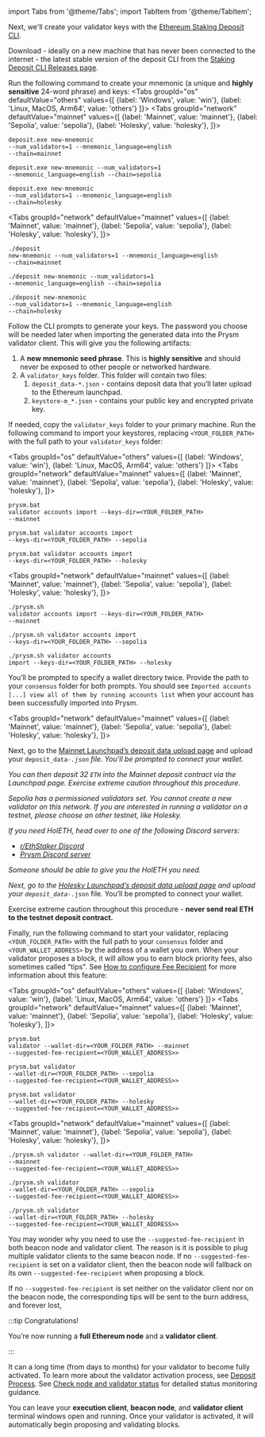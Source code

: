 import Tabs from '@theme/Tabs';
import TabItem from '@theme/TabItem';

Next, we'll create your validator keys with the [Ethereum Staking Deposit CLI](https://github.com/ethereum/staking-deposit-cli).

Download - ideally on a new machine that has never been connected to the internet - the latest stable version of the deposit CLI from the [Staking Deposit CLI Releases page](https://github.com/ethereum/staking-deposit-cli/releases).

Run the following command to create your mnemonic (a unique and <strong>highly sensitive</strong> 24-word phrase) and keys:
<Tabs groupId="os" defaultValue="others" values={[
    {label: 'Windows', value: 'win'},
    {label: 'Linux, MacOS, Arm64', value: 'others'}
]}>
  <TabItem value="win">
    <Tabs groupId="network" defaultValue="mainnet" values={[
        {label: 'Mainnet', value: 'mainnet'},
        {label: 'Sepolia', value: 'sepolia'},
        {label: 'Holesky', value: 'holesky'},
    ]}>
      <TabItem value="mainnet">
        <pre><code>deposit.exe new-mnemonic --num_validators=1 --mnemonic_language=english --chain=mainnet</code></pre>
      </TabItem>
      <TabItem value="sepolia">
        <pre><code>deposit.exe new-mnemonic --num_validators=1 --mnemonic_language=english --chain=sepolia</code></pre>
      </TabItem>
      <TabItem value="holesky">
        <pre><code>deposit.exe new-mnemonic --num_validators=1 --mnemonic_language=english --chain=holesky</code></pre>
      </TabItem>
    </Tabs>
  </TabItem>
  <TabItem value="others">
    <Tabs groupId="network" defaultValue="mainnet" values={[
        {label: 'Mainnet', value: 'mainnet'},
        {label: 'Sepolia', value: 'sepolia'},
        {label: 'Holesky', value: 'holesky'},
    ]}>
      <TabItem value="mainnet">
        <pre><code>./deposit new-mnemonic --num_validators=1 --mnemonic_language=english --chain=mainnet</code></pre>
      </TabItem>
      <TabItem value="sepolia">
        <pre><code>./deposit new-mnemonic --num_validators=1 --mnemonic_language=english --chain=sepolia</code></pre>
      </TabItem>
      <TabItem value="holesky">
        <pre><code>./deposit new-mnemonic --num_validators=1 --mnemonic_language=english --chain=holesky</code></pre>
      </TabItem>
    </Tabs>
  </TabItem>
</Tabs>

 <p>Follow the CLI prompts to generate your keys. The password you choose will be needed later when importing the generated data into the Prysm validator client. This will give you the following artifacts:</p>
<ol>
  <li>A <strong>new mnemonic seed phrase</strong>. This is <strong>highly sensitive</strong> and should never be exposed to other people or networked hardware.</li>
  <li>A <code>validator_keys</code> folder. This folder will contain two files:
    <ol>
      <li><code>deposit_data-*.json</code> - contains deposit data that you’ll later upload to the Ethereum launchpad.</li>
      <li><code>keystore-m_*.json</code> - contains your public key and encrypted private key.</li>
    </ol>
  </li>
</ol>
<p>If needed, copy the <code>validator_keys</code> folder to your primary machine. Run the following command to import your keystores, replacing <code>&lt;YOUR_FOLDER_PATH&gt;</code> with the full path to your <code>validator_keys</code> folder:</p>

<Tabs groupId="os" defaultValue="others" values={[
    {label: 'Windows', value: 'win'},
    {label: 'Linux, MacOS, Arm64', value: 'others'}
]}>
  <TabItem value="win">
    <Tabs groupId="network" defaultValue="mainnet" values={[
        {label: 'Mainnet', value: 'mainnet'},
        {label: 'Sepolia', value: 'sepolia'},
        {label: 'Holesky', value: 'holesky'},
    ]}>
      <TabItem value="mainnet">
        <pre><code>prysm.bat validator accounts import --keys-dir=&lt;YOUR_FOLDER_PATH&gt; --mainnet</code></pre>
      </TabItem>
      <TabItem value="sepolia">
        <pre><code>prysm.bat validator accounts import --keys-dir=&lt;YOUR_FOLDER_PATH&gt; --sepolia</code></pre>
      </TabItem>
      <TabItem value="holesky">
        <pre><code>prysm.bat validator accounts import --keys-dir=&lt;YOUR_FOLDER_PATH&gt; --holesky</code></pre>
      </TabItem>
    </Tabs>
  </TabItem>
  <TabItem value="others">
    <Tabs groupId="network" defaultValue="mainnet" values={[
        {label: 'Mainnet', value: 'mainnet'},
        {label: 'Sepolia', value: 'sepolia'},
        {label: 'Holesky', value: 'holesky'},
    ]}>
      <TabItem value="mainnet">
        <pre><code>./prysm.sh validator accounts import --keys-dir=&lt;YOUR_FOLDER_PATH&gt; --mainnet</code></pre>
      </TabItem>
      <TabItem value="sepolia">
        <pre><code>./prysm.sh validator accounts import --keys-dir=&lt;YOUR_FOLDER_PATH&gt; --sepolia</code></pre>
      </TabItem>
      <TabItem value="holesky">
        <pre><code>./prysm.sh validator accounts import --keys-dir=&lt;YOUR_FOLDER_PATH&gt; --holesky</code></pre>
      </TabItem>
    </Tabs>
  </TabItem>
</Tabs>

<p>You’ll be prompted to specify a wallet directory twice. Provide the path to your <code>consensus</code> folder for both prompts. You should see <code>Imported accounts [...] view all of them by running accounts list</code> when your account has been successfully imported into Prysm.</p>

<Tabs groupId="network" defaultValue="mainnet" values={[
        {label: 'Mainnet', value: 'mainnet'},
        {label: 'Sepolia', value: 'sepolia'},
        {label: 'Holesky', value: 'holesky'},
]}>
  <TabItem value="mainnet">
    <p>Next, go to the <a href='https://launchpad.ethereum.org/en/upload-deposit-data'>Mainnet Launchpad’s deposit data upload page</a> and upload your <code>deposit_data-*.json</code> file. You’ll be prompted to connect your wallet.</p>
    <p>You can then deposit 32 `ETH` into the Mainnet deposit contract via the Launchpad page. Exercise extreme caution throughout this procedure.</p>
  </TabItem>
  <TabItem value="sepolia">
    <p>Sepolia has a permissioned validators set. You cannot create a new validator on this network. If you are interested in running a validator on a testnet, please choose an other testnet, like Holesky.</p>
  </TabItem>
  <TabItem value="holesky">
    <p>If you need HolETH, head over to one of the following Discord servers:</p>
    <ul>
      <li><a href='https://discord.gg/ethstaker'>r/EthStaker Discord</a></li>
      <li><a href='https://discord.gg/prysmaticlabs'>Prysm Discord server</a></li>
    </ul>
    <p>Someone should be able to give you the HolETH you need.</p>
    <p>Next, go to the <a href='https://holesky.launchpad.ethereum.org/en/upload-deposit-data'>Holesky Launchpad’s deposit data upload page</a> and upload your <code>deposit_data-*.json</code> file. You’ll be prompted to connect your wallet.</p>
    <p>Exercise extreme caution throughout this procedure - <strong>never send real ETH to the testnet deposit contract.</strong></p>
  </TabItem>
</Tabs>
<p>Finally, run the following command to start your validator, replacing <code>&lt;YOUR_FOLDER_PATH&gt;</code> with the full path to your <code>consensus</code> folder and <code>&lt;YOUR_WALLET_ADDRESS&gt;</code> by the address of a wallet you own. When your validator proposes a block, it will allow you to earn block priority fees, also sometimes called "tips". See <a href='/execution-node/fee-recipient'>How to configure Fee Recipient</a> for more information about this feature:</p>

<Tabs groupId="os" defaultValue="others" values={[
    {label: 'Windows', value: 'win'},
    {label: 'Linux, MacOS, Arm64', value: 'others'}
]}>
  <TabItem value="win">
    <Tabs groupId="network" defaultValue="mainnet" values={[
        {label: 'Mainnet', value: 'mainnet'},
        {label: 'Sepolia', value: 'sepolia'},
        {label: 'Holesky', value: 'holesky'},
    ]}>
      <TabItem value="mainnet">
        <pre><code>prysm.bat validator --wallet-dir=&lt;YOUR_FOLDER_PATH&gt; --mainnet --suggested-fee-recipient=&lt;YOUR_WALLET_ADDRESS>&gt;</code></pre>
      </TabItem>
      <TabItem value="sepolia">
        <pre><code>prysm.bat validator --wallet-dir=&lt;YOUR_FOLDER_PATH&gt; --sepolia --suggested-fee-recipient=&lt;YOUR_WALLET_ADDRESS>&gt;</code></pre>
      </TabItem>
      <TabItem value="holesky">
        <pre><code>prysm.bat validator --wallet-dir=&lt;YOUR_FOLDER_PATH&gt; --holesky --suggested-fee-recipient=&lt;YOUR_WALLET_ADDRESS>&gt;</code></pre>
      </TabItem>
    </Tabs>
  </TabItem>
  <TabItem value="others">
    <Tabs groupId="network" defaultValue="mainnet" values={[
        {label: 'Mainnet', value: 'mainnet'},
        {label: 'Sepolia', value: 'sepolia'},
        {label: 'Holesky', value: 'holesky'},
    ]}>
      <TabItem value="mainnet">
        <pre><code>./prysm.sh validator --wallet-dir=&lt;YOUR_FOLDER_PATH&gt; --mainnet --suggested-fee-recipient=&lt;YOUR_WALLET_ADDRESS>&gt;</code></pre>
      </TabItem>
      <TabItem value="sepolia">
        <pre><code>./prysm.sh validator --wallet-dir=&lt;YOUR_FOLDER_PATH&gt; --sepolia --suggested-fee-recipient=&lt;YOUR_WALLET_ADDRESS>&gt;</code></pre>
      </TabItem>
      <TabItem value="holesky">
        <pre><code>./prysm.sh validator --wallet-dir=&lt;YOUR_FOLDER_PATH&gt; --holesky --suggested-fee-recipient=&lt;YOUR_WALLET_ADDRESS>&gt;</code></pre>
      </TabItem>
    </Tabs>
  </TabItem>
</Tabs>

<p>You may wonder why you need to use the <code>--suggested-fee-recipient</code> in both beacon node and validator client. The reason is it is possible to plug multiple validator clients to the same beacon node. If no <code>--suggested-fee-recipient</code> is set on a validator client, then the beacon node will fallback on its own <code>--suggested-fee-recipient</code> when proposing a block.</p>
<p>If no <code>--suggested-fee-recipient</code> is set neither on the validator client nor on the beacon node, the corresponding tips will be sent to the burn address, and forever lost,</p>

:::tip Congratulations! 

You’re now running a <strong>full Ethereum node</strong> and a <strong>validator client</strong>.

:::

It can a long time (from days to months) for your validator to become fully activated. To learn more about the validator activation process, see [Deposit Process](https://kb.beaconcha.in/ethereum-2.0-depositing). See [Check node and validator status](/monitoring/checking-status) for detailed status monitoring guidance.

You can leave your **execution client**, **beacon node**, and **validator client** terminal windows open and running. Once your validator is activated, it will automatically begin proposing and validating blocks.
